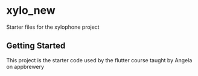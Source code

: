 # xylo_new

Starter files for the xylophone project

## Getting Started

This project is the starter code used by the flutter course taught by Angela on appbrewery


